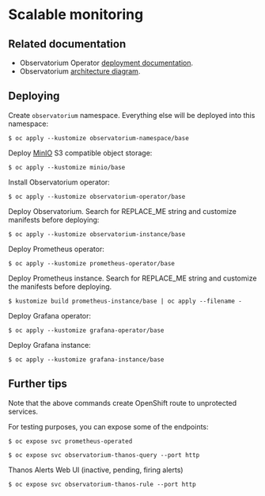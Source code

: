 # Scalable monitoring

## Related documentation

* Observatorium Operator [deployment documentation](https://github.com/observatorium/operator/blob/master/docs/deploy-operator.md).
* Observatorium [architecture diagram](https://github.com/observatorium/docs/blob/master/architecture/architecture.md).

## Deploying

Create `observatorium` namespace. Everything else will be deployed into this namespace:

```
$ oc apply --kustomize observatorium-namespace/base
```

Deploy [MinIO](https://min.io/) S3 compatible object storage:

```
$ oc apply --kustomize minio/base
```

Install Observatorium operator:

```
$ oc apply --kustomize observatorium-operator/base
```

Deploy Observatorium. Search for REPLACE_ME string and customize manifests before deploying:

```
$ oc apply --kustomize observatorium-instance/base
```

Deploy Prometheus operator:

```
$ oc apply --kustomize prometheus-operator/base
```

Deploy Prometheus instance. Search for REPLACE_ME string and customize the manifests before deploying.

```
$ kustomize build prometheus-instance/base | oc apply --filename -
```

Deploy Grafana operator:

```
$ oc apply --kustomize grafana-operator/base
```

Deploy Grafana instance:
```
$ oc apply --kustomize grafana-instance/base
```

## Further tips

Note that the above commands create OpenShift route to unprotected services.

For testing purposes, you can expose some of the endpoints:

```
$ oc expose svc prometheus-operated
```

```
$ oc expose svc observatorium-thanos-query --port http
```

Thanos Alerts Web UI (inactive, pending, firing alerts)

```
$ oc expose svc observatorium-thanos-rule --port http
```
